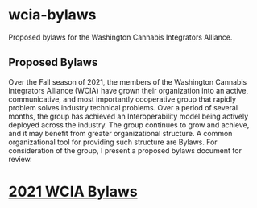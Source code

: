 # wcia-bylaws
Proposed bylaws for the Washington Cannabis Integrators Alliance.

## Proposed Bylaws

Over the Fall season of 2021, the members of the Washington Cannabis Integrators
Alliance (WCIA) have grown their organization into an active, communicative, and
most importantly cooperative group that rapidly problem solves industry technical
problems. Over a period of several months, the group has achieved an Interoperability
model being actively deployed across the industry. The group continues to grow and 
achieve, and it may benefit from greater organizational structure. A common 
organizational tool for providing such structure are Bylaws. For consideration of
the group, I present a proposed bylaws document for review.

# [2021 WCIA Bylaws](https://github.com/conflabs/wcia-bylaws/blob/main/2021_WCIA_Bylaws.md)
